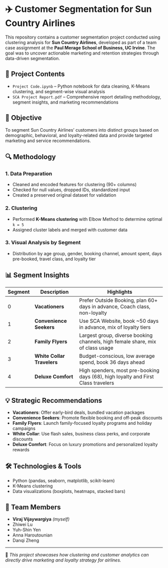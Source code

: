 # ✈️ Customer Segmentation for Sun Country Airlines

This repository contains a customer segmentation project conducted using clustering analysis for **Sun Country Airlines**, developed as part of a team case assignment at the **Paul Merage School of Business, UC Irvine**. The goal was to uncover actionable marketing and retention strategies through data-driven segmentation.

## 📁 Project Contents

- `Project Code.ipynb` – Python notebook for data cleaning, K-Means clustering, and segment-wise visual analysis
- `SCA Project Report.pdf` – Comprehensive report detailing methodology, segment insights, and marketing recommendations

## 🎯 Objective

To segment Sun Country Airlines’ customers into distinct groups based on demographic, behavioral, and loyalty-related data and provide targeted marketing and service recommendations.

## 🔍 Methodology

### 1. Data Preparation
- Cleaned and encoded features for clustering (90+ columns)
- Checked for null values, dropped IDs, standardized input
- Created a preserved original dataset for validation

### 2. Clustering
- Performed **K-Means clustering** with Elbow Method to determine optimal `k = 5`
- Assigned cluster labels and merged with customer data

### 3. Visual Analysis by Segment
- Distribution by age group, gender, booking channel, amount spent, days pre-booked, travel class, and loyalty tier

## 📊 Segment Insights

| Segment | Description           | Highlights |
|---------|------------------------|------------|
| 0 | **Vacationers** | Prefer Outside Booking, plan 60+ days in advance, Coach class, non-loyalty |
| 1 | **Convenience Seekers** | Use SCA Website, book ~50 days in advance, mix of loyalty tiers |
| 2 | **Family Flyers** | Largest group, diverse booking channels, high female share, mix of class usage |
| 3 | **White Collar Travelers** | Budget-conscious, low average spend, book 36 days ahead |
| 4 | **Deluxe Comfort** | High spenders, most pre-booking days (68), high loyalty and First Class travelers |

## 💡 Strategic Recommendations

- **Vacationers**: Offer early-bird deals, bundled vacation packages
- **Convenience Seekers**: Promote flexible booking and off-peak discounts
- **Family Flyers**: Launch family-focused loyalty programs and holiday campaigns
- **White Collar**: Use flash sales, business class perks, and corporate discounts
- **Deluxe Comfort**: Focus on luxury promotions and personalized loyalty rewards

## 🛠️ Technologies & Tools

- Python (pandas, seaborn, matplotlib, scikit-learn)
- K-Means clustering
- Data visualizations (boxplots, heatmaps, stacked bars)

## 👥 Team Members

- **Viraj Vijaywargiya** *(myself)*
- Zhiwei Lu  
- Yuh-Shin Yen    
- Anna Haroutounian  
- Danqi Zheng

---

📌 *This project showcases how clustering and customer analytics can directly drive marketing and loyalty strategy for airlines.*
